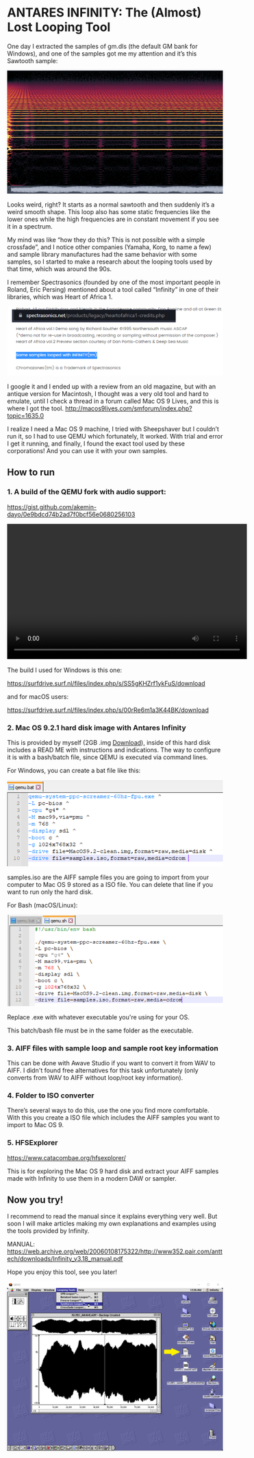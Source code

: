 # ANTARES INFINITY: The (Almost) Lost Looping Tool

One day I extracted the samples of gm.dls (the default GM bank for Windows), and one of the samples
got me my attention and it’s this Sawtooth sample:

![saw22.png](assets/img/infinity/saw22.png)

Looks weird, right? It starts as a normal sawtooth and then suddenly it’s a weird smooth shape.
This loop also has some static frequencies like the lower ones while the high frequencies
are in constant movement if you see it in a spectrum.

My mind was like “how they do this? This is not possible with a simple crossfade”,
and I notice other companies (Yamaha, Korg, to name a few) and sample library manufactures
had the same behavior with some samples, so I started to make a research about the looping tools
used by that time, which was around the 90s.

I remember Spectrasonics (founded by one of the most important people in Roland, Eric Persing)
mentioned about a tool called “Infinity” in one of their libraries, which was Heart of Africa 1.

![spectrasonics_credits.png](assets/img/infinity/spectrasonics_credits.png)

I google it and I ended up with a review from an old magazine, but with an antique version for Macintosh,
I thought was a very old tool and hard to emulate, until I check a thread in a forum called Mac OS 9 Lives,
and this is where I got the tool. <http://macos9lives.com/smforum/index.php?topic=1635.0>

I realize I need a Mac OS 9 machine, I tried with Sheepshaver but I couldn’t run it,
so I had to use QEMU which fortunately, It worked. With trial and error I get it running, and finally,
I found the exact tool used by these corporations! And you can use it with your own samples.

## How to run

### 1. A build of the QEMU fork with audio support:

<https://gist.github.com/akemin-dayo/0e9bdcd74b2ad7f0bcf56e0680256103>

<video width="560" height="315" controls>
  <source src="../assets/img/infinity/phvzfp.mp4" type="video/mp4">
</video>

The build I used for Windows is this one:

<https://surfdrive.surf.nl/files/index.php/s/SS5gKHZrf1ykFuS/download>

and for macOS users:

<https://surfdrive.surf.nl/files/index.php/s/00rRe6m1a3K44BK/download>

### 2. Mac OS 9.2.1 hard disk image with Antares Infinity

This is provided by myself (2GB .img [Download]), inside of this hard disk includes a READ ME
with instructions and indications. The way to configure it is with a bash/batch file,
since QEMU is executed via command lines.

For Windows, you can create a bat file like this:

![qemu_bat.png](assets/img/infinity/qemu_bat.png)

samples.iso are the AIFF sample files you are going to import from your computer to Mac OS 9
stored as a ISO file. You can delete that line if you want to run only the hard disk.

For Bash (macOS/Linux):

![qemu_bash.png](assets/img/infinity/qemu_bash.png)

Replace .exe with whatever executable you're using for your OS.

This batch/bash file must be in the same folder as the executable.

### 3. AIFF files with sample loop and sample root key information

This can be done with Awave Studio if you want to convert it from WAV to AIFF.
I didn't found free alternatives for this task unfortunately
(only converts from WAV to AIFF without loop/root key information).

### 4. Folder to ISO converter

There’s several ways to do this, use the one you find more comfortable.
With this you create a ISO file which includes the AIFF samples you want to import to Mac OS 9.

### 5. HFSExplorer

<https://www.catacombae.org/hfsexplorer/>

This is for exploring the Mac OS 9 hard disk and extract your AIFF samples made with Infinity
to use them in a modern DAW or sampler.

## Now you try!

I recommend to read the manual since it explains everything very well. But soon I will make articles making my own explanations and examples using the tools provided by Infinity.

MANUAL: <https://web.archive.org/web/20060108175322/http://www352.pair.com/anttech/downloads/Infinity_v3.18_manual.pdf>

Hope you enjoy this tool, see you later!

![qemu_infinity.png](assets/img/infinity/qemu_infinity.png)


[Download]: https://drive.google.com/file/d/1Du3VxmilrxTKIwauQis172XwXKRs_e72/view?usp=sharing
